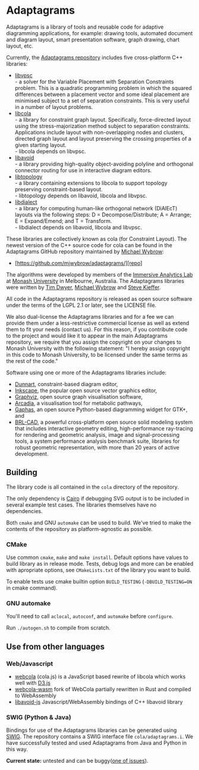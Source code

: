 Adaptagrams
===========

Adaptagrams is a library of tools and reusable code for adaptive diagramming
applications, for example: drawing tools, automated document and diagram
layout, smart presentation software, graph drawing, chart layout, etc.

Currently, the [Adaptagrams repository][repo] includes five cross-platform C++ 
libraries:

 *  [libvpsc][libvpsc]  
              - a solver for the Variable Placement with Separation 
		Constraints problem. This is a quadratic programming 
		problem in which the squared differences between a 
		placement vector and some ideal placement are minimised 
		subject to a set of separation constraints. This is very 
		useful in a number of layout problems.
 *  [libcola][libcola]  
    	      - a library for constraint graph layout.  Specifically, 
    		force-directed layout using the stress-majorization 
		method subject to separation constraints. Applications 
		include layout with non-overlapping nodes and clusters, 
		directed graph layout and layout preserving the crossing 
		properties of a given starting layout.  
	      - libcola depends on libvpsc.
 *  [libavoid][libavoid]  
    	      - a library providing high-quality object-avoiding polyline 
		and orthogonal connector routing for use in interactive 
		diagram editors. 
 *  [libtopology][libtopology]  
              - a library containing extensions to libcola to support 
		topology preserving constraint-based layout.  
	      - libtopology depends on libavoid, libcola and libvpsc.
 *  [libdialect][libdialect]  
              - a library for computing human-like orthogonal network
	        (DiAlEcT) layouts via the following steps: 
		D = Decompose/Distribute; A = Arrange; 
                E = Expand/Emend; and T = Transform.  
	      - libdialect depends on libavoid, libcola and libvpsc.

These libraries are collectively known as cola (for Constraint Layout). The
newest version of the C++ source code for cola can be found in the 
Adaptagrams GitHub repository maintained by [Michael Wybrow][mw]:

 *  [https://github.com/mjwybrow/adaptagrams/][repo]

The algorithms were developed by members of the [Immersive Analytics Lab][ialab] 
at [Monash University][monash] in Melbourne, Australia.  The Adaptagrams libraries 
were written by [Tim Dwyer][td], [Michael Wybrow][mw] and [Steve Kieffer][sk].

All code in the Adaptagrams repository is released as open source software
under the terms of the LGPL 2.1 or later, see the LICENSE file. 

We also dual-license the Adaptagrams libraries and for a fee we can provide
them under a less-restrictive commercial license as well as extend them to fit
your needs (contact us).  For this reason, if you contribute code to the
project and would like it to appear in the main Adaptagrams repository, we
require that you assign the copyright on your changes to Monash University with
the following statement: "I hereby assign copyright in this code to Monash
University, to be licensed under the same terms as the rest of the code."
 
Software using one or more of the Adaptagrams libraries include: 

 *  [Dunnart][dunnart], constraint-based diagram editor,
 *  [Inkscape][inkscape], the popular open source vector graphics editor,
 *  [Graphviz][graphviz], open source graph visualisation software,
 *  [Arcadia][arcadia], a visualisation tool for metabolic pathways,
 *  [Gaphas][gaphor], an open source Python-based diagramming widget for GTK+, and
 *  [BRL-CAD][brlcad], a powerful cross-platform open source solid modeling system that includes interactive geometry editing, high-performance ray-tracing for rendering and geometric analysis, image and signal-processing tools, a system performance analysis benchmark suite, libraries for robust geometric representation, with more than 20 years of active development.

Building
--------

The library code is all contained in the `cola` directory of the repository.

The only dependency is [Cairo][cairo] if debugging SVG output is to be included in several example test cases. The libraries themselves have no dependencies.

Both `cmake` and GNU `automake` can be used to build. We've tried to make the contents of the
repository as platform-agnostic as possible.

### CMake

Use common `cmake`, `make` and `make install`. Default options have values to build library as in release mode. Tests, debug logs and more can be enabled with apropriate options, see `CMakeLists.txt` of the library you want to build.

To enable tests use cmake builtin option `BUILD_TESTING` (`-DBUILD_TESTING=ON` in cmake command).

### GNU automake

You'll need to call `aclocal`,
`autoconf`, and `automake` before `configure`.

Run `./autogen.sh` to compile from scratch.

Use from other languages
------------------------

### Web/Javascript

* [webcola][webcola] (cola.js) is a JavaScript based rewrite of libcola which works well with [D3.js][d3]
* [webcola-wasm][webcola-wasm] fork of WebCola partially rewritten in Rust and compiled to WebAssembly
* [libavoid-js][libavoid-js] Javascript/WebAssembly bindings of C++ libavoid library

### SWIG (Python & Java)

Bindings for use of the Adaptagrams libraries can be generated using [SWIG][swig]. The repository contains a SWIG interface file `cola/adaptagrams.i`. We have successfully tested and used Adaptagrams from Java and Python in this way.

**Current state:** untested and can be buggy([one of issues][swigissue]).


[d3]: https://d3js.org/
[webcola]: https://ialab.it.monash.edu/webcola/
[webcola-wasm]: https://github.com/Ameobea/webcola-wasm
[swig]: http://www.swig.org/
[td]: https://users.monash.edu/~tdwyer/
[mw]: https://users.monash.edu/~mwybrow/
[sk]: https://skieffer.info/
[ialab]: http://ialab.it.monash.edu/
[monash]: http://wwww.csse.monash.edu.au/
[libvpsc]: http://www.adaptagrams.org/documentation/libvpsc.html
[libavoid]: http://www.adaptagrams.org/documentation/libavoid.html
[libcola]: http://www.adaptagrams.org/documentation/libcola.html
[libtopology]: http://www.adaptagrams.org/documentation/libtopology.html
[libdialect]: http://www.adaptagrams.org/documentation/libdialect.html
[dunnart]: http://users.monash.edu/~mwybrow/dunnart/
[inkscape]: http://www.inkscape.org/
[graphviz]: http://www.graphviz.org/
[arcadia]: http://arcadiapathways.sourceforge.net/
[gaphor]: http://gaphor.sourceforge.net/
[cairo]: http://cairographics.org/
[repo]: https://github.com/mjwybrow/adaptagrams/
[brlcad]: http://brlcad.org/
[libavoid-js]: https://github.com/Aksem/libavoid-js
[swigissue]: https://github.com/mjwybrow/adaptagrams/issues/50
